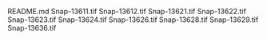 README.md
Snap-13611.tif
Snap-13612.tif
Snap-13621.tif
Snap-13622.tif
Snap-13623.tif
Snap-13624.tif
Snap-13626.tif
Snap-13628.tif
Snap-13629.tif
Snap-13636.tif
